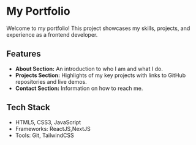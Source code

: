 

# My Portfolio

Welcome to my portfolio! This project showcases my skills, projects, and experience as a frontend developer.

## Features

- **About Section:** An introduction to who I am and what I do.
- **Projects Section:** Highlights of my key projects with links to GitHub repositories and live demos.
- **Contact Section:** Information on how to reach me.

## Tech Stack

- HTML5, CSS3, JavaScript
- Frameworks: ReactJS,NextJS
- Tools: Git, TailwindCSS


